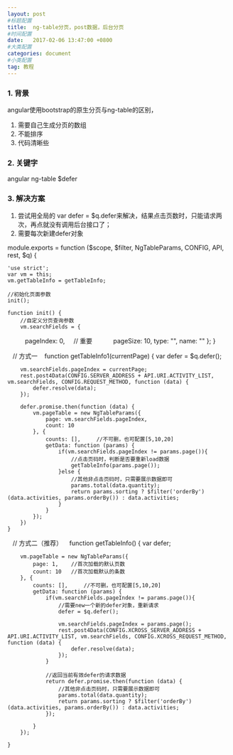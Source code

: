 ```yaml
---
layout: post
#标题配置
title:  ng-table分页，post数据，后台分页
#时间配置
date:   2017-02-06 13:47:00 +0800
#大类配置
categories: document
#小类配置
tag: 教程
---
```


### 1. 背景
angular使用bootstrap的原生分页与ng-table的区别，
1. 需要自己生成分页的数组
2. 不能排序
3. 代码清晰些

### 2. 关键字
angular ng-table $defer

### 3. 解决方案
1. 尝试用全局的 var defer = $q.defer来解决，结果点击页数时，只能请求两次，再点就没有调用后台接口了；
2. 需要每次新建defer对象
  
  module.exports = function ($scope, $filter, NgTableParams, CONFIG, API, rest, $q) {

    'use strict';
    var vm = this;
    vm.getTableInfo = getTableInfo;

    //初始化页面参数
    init();

    function init() {
        //自定义分页查询参数
        vm.searchFields = {
            pageIndex: 0,     // 重要
            pageSize: 10,
            type: "",
            name: ""
        };
    }

    
    // 方式一
    function getTableInfo1(currentPage) {
        var defer = $q.defer();

        vm.searchFields.pageIndex = currentPage;
        rest.post4Data(CONFIG.SERVER_ADDRESS + API.URI.ACTIVITY_LIST, vm.searchFields, CONFIG.REQUEST_METHOD, function (data) {
            defer.resolve(data);
        });

        defer.promise.then(function (data) {
            vm.pageTable = new NgTableParams({
                page: vm.searchFields.pageIndex,
                count: 10
            }, {
                counts: [],     //不可删，也可配置[5,10,20]
                getData: function (params) {
                    if(vm.searchFields.pageIndex != params.page()){
                        //点击页码时，判断是否要重新load数据
                        getTableInfo(params.page());
                    }else {
                        //其他非点击页码时，只需要展示数据即可
                        params.total(data.quantity);
                        return params.sorting ? $filter('orderBy')(data.activities, params.orderBy()) : data.activities;
                    }
                }
            });
        })
    }

    // 方式二（推荐）
    function getTableInfo() {
        var defer;

        vm.pageTable = new NgTableParams({
            page: 1,    //首次加载的默认页数
            count: 10   //首次加载默认的条数
        }, {
            counts: [],     //不可删，也可配置[5,10,20]
            getData: function (params) {
                if(vm.searchFields.pageIndex != params.page()){
                    //需要new一个新的defer对象，重新请求
                    defer = $q.defer();

                    vm.searchFields.pageIndex = params.page();
                    rest.post4Data(CONFIG.XCROSS_SERVER_ADDRESS + API.URI.ACTIVITY_LIST, vm.searchFields, CONFIG.XCROSS_REQUEST_METHOD, function (data) {
                        defer.resolve(data);
                    });
                }

                //返回当前有效defer的请求数据
                return defer.promise.then(function (data) {
                    //其他非点击页码时，只需要展示数据即可
                    params.total(data.quantity);
                    return params.sorting ? $filter('orderBy')(data.activities, params.orderBy()) : data.activities;
                });

            }
        });

    }
